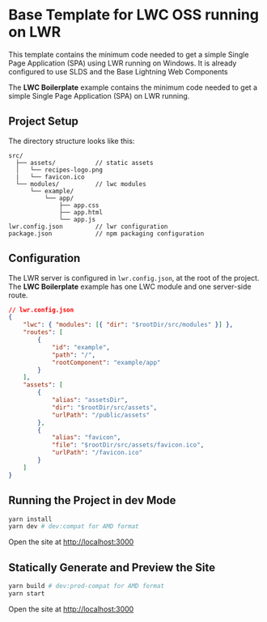# Base Template for LWC OSS running on LWR

This template contains the minimum code needed to get a simple Single Page Application (SPA) using LWR running on Windows. It is already configured to use SLDS and the Base Lightning Web Components

The **LWC Boilerplate** example contains the minimum code needed to get a simple Single Page Application (SPA) on LWR running.

## Project Setup

The directory structure looks like this:

```
src/
  ├── assets/           // static assets
  │   └── recipes-logo.png
  |   └── favicon.ico
  └── modules/          // lwc modules
      └── example/
          └── app/
              ├── app.css
              ├── app.html
              └── app.js
lwr.config.json         // lwr configuration
package.json            // npm packaging configuration
```

## Configuration

The LWR server is configured in `lwr.config.json`, at the root of the project. The **LWC Boilerplate** example has one LWC module and one server-side route.

```json
// lwr.config.json
{
	"lwc": { "modules": [{ "dir": "$rootDir/src/modules" }] },
	"routes": [
		{
			"id": "example",
			"path": "/",
			"rootComponent": "example/app"
		}
	],
	"assets": [
		{
			"alias": "assetsDir",
			"dir": "$rootDir/src/assets",
			"urlPath": "/public/assets"
		},
		{
			"alias": "favicon",
			"file": "$rootDir/src/assets/favicon.ico",
			"urlPath": "/favicon.ico"
		}
	]
}
```

## Running the Project in dev Mode

```bash
yarn install
yarn dev # dev:compat for AMD format
```

Open the site at [http://localhost:3000](http://localhost:3000)

## Statically Generate and Preview the Site

```bash
yarn build # dev:prod-compat for AMD format
yarn start
```

Open the site at [http://localhost:3000](http://localhost:3000)
